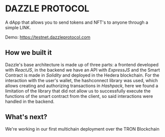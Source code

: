 # DAZZLE PROTOCOL
A dApp that allows you to send tokens and NFT's to anyone through a simple LINK.

Demo: https://testnet.dazzleprotocol.com

## How we built it
Dazzle's base architecture is made up of three parts: a frontend developed with *ReactJS*, in the backend we have an API with *ExpressJS* and the Smart Contract is made in *Solidity* and deployed in the Hedera blockchain. For the interaction with the user's wallet, the hashconnect library was used, which allows creating and authorizing transactions in *Hashpack*, here we found a limitation of the library that did not allow us to successfully execute the functions of the smart contract from the client, so said interactions were handled in the backend.

## What's next?
We're working in our first multichain deployment over the TRON Blockchain
